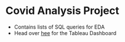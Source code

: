 # Covid Analysis Project

* Contains lists of SQL queries for EDA
* Head over [hee](https://public.tableau.com/app/profile/syedkazim/viz/CovidAnalysisDashboard_16746795412570/Dashboard1) for the Tableau Dashboard
